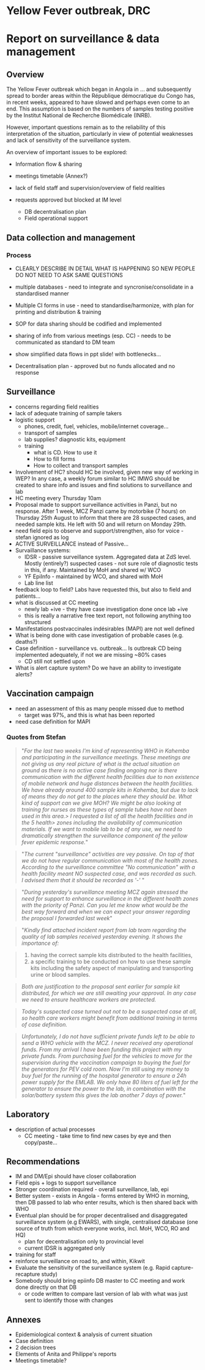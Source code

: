 <!-- ![](figure/logo_who.pdf) -->

<!-- \begin{marginfigure}
\includegraphics{figure/logo_who.pdf}
\end{marginfigure} -->

# Yellow Fever outbreak, DRC
# Report on surveillance & data management

## Overview
The Yellow Fever outbreak which began in Angola in ... and subsequently spread to border areas within the République démocratique du Congo has, in recent weeks, appeared to have slowed and perhaps even come to an end. This assumption is based on the numbers of samples testing positive by the Institut National de Recherche Biomédicale (INRB).

However, important questions remain as to the reliability of this interpretation of the situation, particularly in view of potential weaknesses and lack of sensitivity of the surveillance system.

An overview of important issues to be explored:

- Information flow & sharing
- meetings timetable (Annex?)
- lack of field staff and supervision/overview of field realities

- requests approved but blocked at IM level
  + DB decentralisation plan
  + Field operational support


## Data collection and management

### Process

- CLEARLY DESCRIBE IN DETAIL WHAT IS HAPPENING SO NEW PEOPLE DO NOT NEED TO ASK SAME QUESTIONS




- multiple databases - need to integrate and syncronise/consolidate in a standardised manner
- Multiple CI forms in use - need to standardise/harmonize, with plan for printing and distribution & training
- SOP for data sharing should be codified and implemented
- sharing of info from various meetings (esp. CC) - needs to be communicated as standard to DM team
- show simplified data flows in ppt slide! with bottlenecks...
- Decentralisation plan - approved but no funds allocated and no response

## Surveillance

- concerns regarding field realities
- lack of adequate training of sample takers
- logistic support
  - phones, credit, fuel, vehicles, mobile/internet coverage...
  - transport of samples
  - lab supplies? diagnostic kits, equipment
  - training
      + what is CD. How to use it
      + How to fill forms
      + How to collect and transport samples
- Involvement of HC? should HC be involved, given new way of working in WEP? In any case, a weekly forum similar to HC IMWG should be created to share info and issues and find solutions to surveillance and lab
- HC meeting every Thursday 10am
- Proposal made to support surveillance activities in Panzi, but no response. After 1 week, MCZ Panzi came by motorbike (7 hours) on Thursday 25th August to inform that there are 28 suspected cases, and needed sample kits. He left with 50 and will return on Monday 29th.
- need field epis to observe and support/strengthen, also for voice - stefan ignored as log
- ACTIVE SURVEILLANCE instead of Passive...
- Survaillance systems:
  - IDSR - passive surveillance system. Aggregated data at ZdS level. Mostly (entirely?) suspected cases - not sure role of diagnostic tests in this, if any. Maintained by MoH and shared w/ WCO
  - YF EpiInfo - maintained by WCO, and shared with MoH
  - Lab line list
- feedback loop to field? Labs have requested this, but also to field and patients...
- what is discussed at CC meeting
    + newly lab +ive - they have case investigation done once lab +ive
    + this is really a narrative free text report, not following anything too structured
- Manifestations postvaccinales indésirables (MAPI) are not well defined
- What is being done with case investigation of probable cases (e.g. deaths?)
- Case definition - surveillance vs. outbreak... Is outbreak CD being implemented adequately, if not we are missing ~80% cases
    + CD still not settled upon
- What is alert capture system? Do we have an ability to investigate alerts?




## Vaccination campaign
- need an assessment of this as many people missed due to method
    + target was 97%, and this is what has been reported
- need case definition for MAPI

### Quotes from Stefan

>"*For the last two weeks I'm kind of representing WHO in Kahemba and participating in the surveillance meetings. These meetings are not giving us any real picture of what is the actual situation on ground as there is no active case finding ongoing nor is there communication with the different health facilities due to non existence of mobile network and huge distances between the health facilities.* 
>*We have already around 400 sample kits in Kahemba, but due to lack of means  they do not get to the places where they should be. What kind of support can we give MOH? We might be also looking at training for nurses as these types of sample tubes have not been used in this area.> I requested a list of all the health facilities and in the 5 health> zones including the availability of communication materials.* 
>*If we want to mobile lab to be of any use, we need to dramatically strengthen the surveillance component of the yellow fever epidemic response.*"

> "*The current "surveillance" activities are vey passive. On top of that we do not have regular communication with most of the health  zones.* 
> *According to the surveillance committee "No communication" with a health facility meant NO suspected case, and was recorded as such. I advised them that it should be recorded as '-'* "

> "*During yesterday's surveillance meeting MCZ again stressed the need for support to enhance surveillance in the different health zones with the priority of Panzi.* 
> *Can you let me know what would be the best way forward and when we can expect your answer regarding the proposal I forwarded last week*"

> "*Kindly find attached incident report from lab team regarding the quality of lab samples received yesterday evening.* 
> *It shows the importance of:*

> 1.  having the correct sample kits distributed to the health facilities,
> 1.  a specific training to be conducted on how to use these sample kits including the safety aspect of manipulating and transporting urine or blood samples.

> *Both are justification to the proposal sent earlier for sample kit distributed, for which we are still awaiting your approval. In any case we need to ensure healthcare workers are protected.*

> *Today's suspected case turned out not to be a suspected case at all, so health care workers might benefit from additional training in terms of case definition.*

> *Unfortunately, I do not have sufficient private funds left to be able to send a WHO vehicle with the MCZ. I never received any operational funds. From my arrival I have been funding this project with my private funds. From purchasing fuel for the vehicles to move for the supervision during the vaccination campaign to buying the fuel for the generators for PEV cold room. Now I'm still using my money to buy fuel for the running of the hospital generator to ensure a 24h power supply for the EMLAB. We only have 80 liters of fuel left for the generator to ensure the power to the lab, in combination with the solar/battery system this gives the lab another 7 days of power.*"

## Laboratory

- description of actual processes
  - CC meeting - take time to find new cases by eye and then copy/paste...

## Recommendations
- IM and DM/Epi should have closer collaboration
- Field epis + logs to support surveillance
- Stronger coordination required - overall surveillance, lab, epi
- Better system - exists in Angola - forms entered by WHO in morning, then DB passed to lab who enter results, which is then shared back with WHO
- Eventual plan should be for proper decentralised and disaggregated surveillance system (e.g EWARS), with single, centralised database (one source of truth from which everyone works, incl. MoH, WCO, RO and HQ)
    + plan for decentralisation only to provincial level
    + current IDSR is aggregated only
- training for staff
- reinforce surveillance on road to, and within, Kikwit
- Evaluate the sensitivity of the surveillance system (e.g. Rapid capture-recapture study)
- Somebody should bring epiinfo DB master to CC meeting and work done directly on that DB
    + or code written to compare last version of lab with what was just sent to identify those with changes


## Annexes
- Epidemiological context & analysis of current situation
- Case definition
- 2 decision trees
- Elements of Anita and Philippe's reports
- Meetings timetable?

